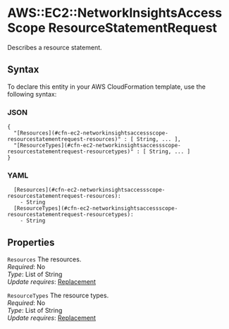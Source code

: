 # AWS::EC2::NetworkInsightsAccessScope ResourceStatementRequest<a name="aws-properties-ec2-networkinsightsaccessscope-resourcestatementrequest"></a>

Describes a resource statement\.

## Syntax<a name="aws-properties-ec2-networkinsightsaccessscope-resourcestatementrequest-syntax"></a>

To declare this entity in your AWS CloudFormation template, use the following syntax:

### JSON<a name="aws-properties-ec2-networkinsightsaccessscope-resourcestatementrequest-syntax.json"></a>

```
{
  "[Resources](#cfn-ec2-networkinsightsaccessscope-resourcestatementrequest-resources)" : [ String, ... ],
  "[ResourceTypes](#cfn-ec2-networkinsightsaccessscope-resourcestatementrequest-resourcetypes)" : [ String, ... ]
}
```

### YAML<a name="aws-properties-ec2-networkinsightsaccessscope-resourcestatementrequest-syntax.yaml"></a>

```
  [Resources](#cfn-ec2-networkinsightsaccessscope-resourcestatementrequest-resources): 
    - String
  [ResourceTypes](#cfn-ec2-networkinsightsaccessscope-resourcestatementrequest-resourcetypes): 
    - String
```

## Properties<a name="aws-properties-ec2-networkinsightsaccessscope-resourcestatementrequest-properties"></a>

`Resources`  <a name="cfn-ec2-networkinsightsaccessscope-resourcestatementrequest-resources"></a>
The resources\.  
*Required*: No  
*Type*: List of String  
*Update requires*: [Replacement](https://docs.aws.amazon.com/AWSCloudFormation/latest/UserGuide/using-cfn-updating-stacks-update-behaviors.html#update-replacement)

`ResourceTypes`  <a name="cfn-ec2-networkinsightsaccessscope-resourcestatementrequest-resourcetypes"></a>
The resource types\.  
*Required*: No  
*Type*: List of String  
*Update requires*: [Replacement](https://docs.aws.amazon.com/AWSCloudFormation/latest/UserGuide/using-cfn-updating-stacks-update-behaviors.html#update-replacement)